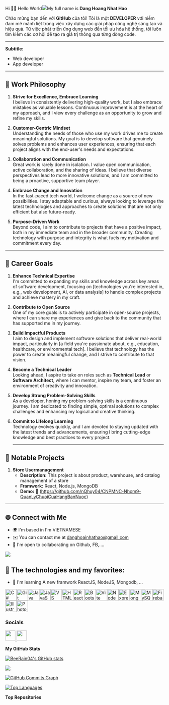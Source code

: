 Hi 👨‍💻 Hello World![](https://user-images.githubusercontent.com/18350557/176309783-0785949b-9127-417c-8b55-ab5a4333674e.gif)My full name is **Dang Hoang Nhat Hao**

Chào mừng bạn đến với **GitHub** của tôi! Tôi là một **DEVELOPER** với niềm đam mê mãnh liệt trong việc xây dựng các giải pháp công nghệ sáng tạo và hiệu quả. Từ việc phát triển ứng dụng web đến tối ưu hóa hệ thống, tôi luôn tìm kiếm các cơ hội để tạo ra giá trị thông qua từng dòng code.

------------

**Subtitle:**
* Web developer
* App developer
-------------
## 🌱 Work Philosophy

1. **Strive for Excellence, Embrace Learning**  
   I believe in consistently delivering high-quality work, but I also embrace mistakes as valuable lessons. Continuous improvement is at the heart of my approach, and I view every challenge as an opportunity to grow and refine my skills.

2. **Customer-Centric Mindset**  
   Understanding the needs of those who use my work drives me to create meaningful solutions. My goal is to develop software that genuinely solves problems and enhances user experiences, ensuring that each project aligns with the end-user's needs and expectations.

3. **Collaboration and Communication**  
   Great work is rarely done in isolation. I value open communication, active collaboration, and the sharing of ideas. I believe that diverse perspectives lead to more innovative solutions, and I am committed to being a proactive, supportive team player.

4. **Embrace Change and Innovation**  
   In the fast-paced tech world, I welcome change as a source of new possibilities. I stay adaptable and curious, always looking to leverage the latest technologies and approaches to create solutions that are not only efficient but also future-ready.

5. **Purpose-Driven Work**  
   Beyond code, I aim to contribute to projects that have a positive impact, both in my immediate team and in the broader community. Creating technology with purpose and integrity is what fuels my motivation and commitment every day.

---

## 🎯 Career Goals

1. **Enhance Technical Expertise**  
   I'm committed to expanding my skills and knowledge across key areas of software development, focusing on [technologies you're interested in, e.g., web development, AI, or data analysis] to handle complex projects and achieve mastery in my craft.

2. **Contribute to Open Source**  
   One of my core goals is to actively participate in open-source projects, where I can share my experiences and give back to the community that has supported me in my journey.

3. **Build Impactful Products**  
   I aim to design and implement software solutions that deliver real-world impact, particularly in [a field you're passionate about, e.g., education, healthcare, or environmental tech]. I believe that technology has the power to create meaningful change, and I strive to contribute to that vision.

4. **Become a Technical Leader**  
   Looking ahead, I aspire to take on roles such as **Technical Lead** or **Software Architect**, where I can mentor, inspire my team, and foster an environment of creativity and innovation.

5. **Develop Strong Problem-Solving Skills**  
   As a developer, honing my problem-solving skills is a continuous journey. I am dedicated to finding simple, optimal solutions to complex challenges and enhancing my logical and creative thinking.

6. **Commit to Lifelong Learning**  
   Technology evolves quickly, and I am devoted to staying updated with the latest trends and advancements, ensuring I bring cutting-edge knowledge and best practices to every project.
   
   -------------
## 🌟 Notable Projects

1. **Store Usermanagement**  
   - **Description:** This project is about product, warehouse, and catalog management of a store
   - **Framwork:** React, Node.js, MongoDB
   - **Demo:** 🚀 (https://github.com/nQhuy04/CNPMNC-Nhom9-QuanLyChuoiCuaHangBanNuoc)
------------
## 🌐 Connect with Me
* 🌍  I'm based in I'm VIETNAMESE
* ✉️  You can contact me at [danghoainhathao@gmail.com](mailto:danghoainhathao@gmail.com)
* 🤝  I'm open to collaborating on Github, FB,....

<a href="https://www.github.com/BeeRain04" target="_blank" rel="noreferrer"><img
src="https://img.shields.io/github/followers/BeeRain04?logo=github&style=for-the-badge&color=0891b2&labelColor=1c1917" /></a>
## 🔧 The technologies and my favorites:
* 🧠  I'm learning A new framwork ReactJS, NodeJS, Mongodb, ...

<p align="left">
<a href="https://docs.microsoft.com/en-us/dotnet/csharp/" target="_blank" rel="noreferrer"><img src="https://raw.githubusercontent.com/danielcranney/readme-generator/main/public/icons/skills/csharp-colored.svg" width="36" height="36" alt="C#" /></a><a href="https://git-scm.com/" target="_blank" rel="noreferrer"><img src="https://raw.githubusercontent.com/danielcranney/readme-generator/main/public/icons/skills/git-colored.svg" width="36" height="36" alt="Git" /></a><a href="https://www.oracle.com/java/" target="_blank" rel="noreferrer"><img src="https://raw.githubusercontent.com/danielcranney/readme-generator/main/public/icons/skills/java-colored.svg" width="36" height="36" alt="Java" /></a><a href="https://developer.mozilla.org/en-US/docs/Web/JavaScript" target="_blank" rel="noreferrer"><img src="https://raw.githubusercontent.com/danielcranney/readme-generator/main/public/icons/skills/javascript-colored.svg" width="36" height="36" alt="JavaScript" /></a><a href="https://code.visualstudio.com/" target="_blank" rel="noreferrer"><img src="https://raw.githubusercontent.com/danielcranney/readme-generator/main/public/icons/skills/visualstudiocode.svg" width="36" height="36" alt="VS Code" /></a><a href="https://developer.mozilla.org/en-US/docs/Glossary/HTML5" target="_blank" rel="noreferrer"><img src="https://raw.githubusercontent.com/danielcranney/readme-generator/main/public/icons/skills/html5-colored.svg" width="36" height="36" alt="HTML5" /></a><a href="https://reactjs.org/" target="_blank" rel="noreferrer"><img src="https://raw.githubusercontent.com/danielcranney/readme-generator/main/public/icons/skills/react-colored.svg" width="36" height="36" alt="React" /></a><a href="https://getbootstrap.com/" target="_blank" rel="noreferrer"><img src="https://raw.githubusercontent.com/danielcranney/readme-generator/main/public/icons/skills/bootstrap-colored.svg" width="36" height="36" alt="Bootstrap" /></a><a href="https://vitejs.dev/" target="_blank" rel="noreferrer"><img src="https://raw.githubusercontent.com/danielcranney/readme-generator/main/public/icons/skills/vite-colored.svg" width="36" height="36" alt="Vite" /></a><a href="https://nodejs.org/en/" target="_blank" rel="noreferrer"><img src="https://raw.githubusercontent.com/danielcranney/readme-generator/main/public/icons/skills/nodejs-colored.svg" width="36" height="36" alt="NodeJS" /></a><a href="https://expressjs.com/" target="_blank" rel="noreferrer"><img src="https://raw.githubusercontent.com/danielcranney/readme-generator/main/public/icons/skills/express-colored.svg" width="36" height="36" alt="Express" /></a><a href="https://www.mongodb.com/" target="_blank" rel="noreferrer"><img src="https://raw.githubusercontent.com/danielcranney/readme-generator/main/public/icons/skills/mongodb-colored.svg" width="36" height="36" alt="MongoDB" /></a><a href="https://www.mysql.com/" target="_blank" rel="noreferrer"><img src="https://raw.githubusercontent.com/danielcranney/readme-generator/main/public/icons/skills/mysql-colored.svg" width="36" height="36" alt="MySQL" /></a><a href="https://firebase.google.com/" target="_blank" rel="noreferrer"><img src="https://raw.githubusercontent.com/danielcranney/readme-generator/main/public/icons/skills/firebase-colored.svg" width="36" height="36" alt="Firebase" /></a><a href="https://www.adobe.com/uk/products/illustrator.html" target="_blank" rel="noreferrer"><img src="https://raw.githubusercontent.com/danielcranney/readme-generator/main/public/icons/skills/illustrator-colored.svg" width="36" height="36" alt="Illustrator" /></a><a href="https://www.adobe.com/uk/products/photoshop.html" target="_blank" rel="noreferrer"><img src="https://raw.githubusercontent.com/danielcranney/readme-generator/main/public/icons/skills/photoshop-colored.svg" width="36" height="36" alt="Photoshop" /></a>
</p>

### Socials

<p align="left"> <a href="https://www.facebook.com/nhathao" target="_blank" rel="noreferrer"> <picture> <source media="(prefers-color-scheme: dark)" srcset="https://raw.githubusercontent.com/danielcranney/readme-generator/main/public/icons/socials/facebook-dark.svg" /> <source media="(prefers-color-scheme: light)" srcset="https://raw.githubusercontent.com/danielcranney/readme-generator/main/public/icons/socials/facebook.svg" /> <img src="https://raw.githubusercontent.com/danielcranney/readme-generator/main/public/icons/socials/facebook.svg" width="32" height="32" /> </picture> </a> <a href="https://www.github.com/BeeRain04" target="_blank" rel="noreferrer"> <picture> <source media="(prefers-color-scheme: dark)" srcset="https://raw.githubusercontent.com/danielcranney/readme-generator/main/public/icons/socials/github-dark.svg" /> <source media="(prefers-color-scheme: light)" srcset="https://raw.githubusercontent.com/danielcranney/readme-generator/main/public/icons/socials/github.svg" /> <img src="https://raw.githubusercontent.com/danielcranney/readme-generator/main/public/icons/socials/github.svg" width="32" height="32" /> </picture> </a></p>

<b>My GitHub Stats</b>

<a href="http://www.github.com/BeeRain04"><img src="https://github-readme-stats.vercel.app/api?username=BeeRain04&show_icons=true&hide=&count_private=true&title_color=0891b2&text_color=ffffff&icon_color=0891b2&bg_color=1c1917&hide_border=true&show_icons=true" alt="BeeRain04's GitHub stats" /></a>

<a href="http://www.github.com/BeeRain04"><img src="https://github-readme-streak-stats.herokuapp.com/?user=BeeRain04&stroke=ffffff&background=1c1917&ring=0891b2&fire=0891b2&currStreakNum=ffffff&currStreakLabel=0891b2&sideNums=ffffff&sideLabels=ffffff&dates=ffffff&hide_border=true" /></a>

<a href="http://www.github.com/BeeRain04"><img src="https://github-readme-activity-graph.cyclic.app/graph?username=BeeRain04&bg_color=1c1917&color=ffffff&line=0891b2&point=ffffff&area_color=1c1917&area=true&hide_border=true&custom_title=GitHub%20Commits%20Graph" alt="GitHub Commits Graph" /></a>

<a href="https://github.com/BeeRain04" align="left"><img src="https://github-readme-stats.vercel.app/api/top-langs/?username=BeeRain04&langs_count=10&title_color=0891b2&text_color=ffffff&icon_color=0891b2&bg_color=1c1917&hide_border=true&locale=en&custom_title=Top%20%Languages" alt="Top Languages" /></a>

<b>Top Repositories</b>

<div width="100%" align="center"></div><br /><br /><br /><br /><br /><br /><br />
